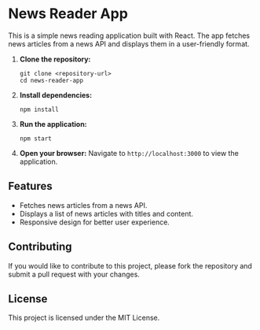 # News Reader App

This is a simple news reading application built with React. The app fetches news articles from a news API and displays them in a user-friendly format.

1. **Clone the repository:**
   ```
   git clone <repository-url>
   cd news-reader-app
   ```

2. **Install dependencies:**
   ```
   npm install
   ```

3. **Run the application:**
   ```
   npm start
   ```

4. **Open your browser:**
   Navigate to `http://localhost:3000` to view the application.

## Features

- Fetches news articles from a news API.
- Displays a list of news articles with titles and content.
- Responsive design for better user experience.

## Contributing

If you would like to contribute to this project, please fork the repository and submit a pull request with your changes.

## License

This project is licensed under the MIT License.
